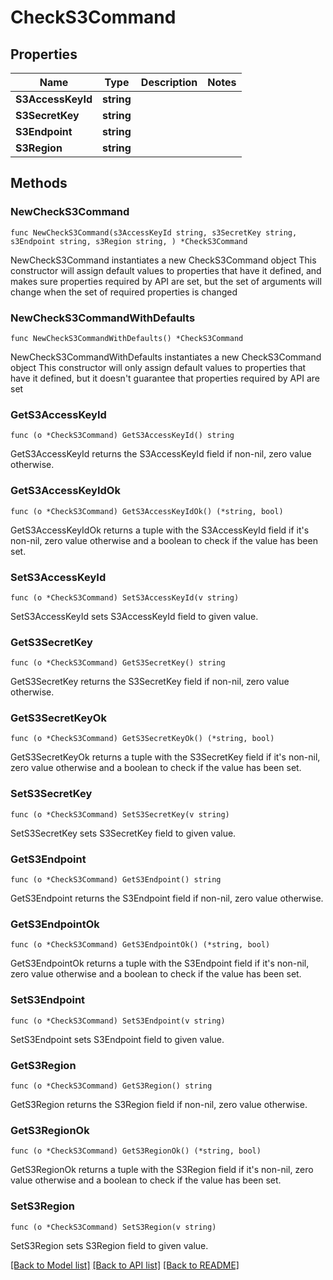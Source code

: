 # CheckS3Command

## Properties

Name | Type | Description | Notes
------------ | ------------- | ------------- | -------------
**S3AccessKeyId** | **string** |  | 
**S3SecretKey** | **string** |  | 
**S3Endpoint** | **string** |  | 
**S3Region** | **string** |  | 

## Methods

### NewCheckS3Command

`func NewCheckS3Command(s3AccessKeyId string, s3SecretKey string, s3Endpoint string, s3Region string, ) *CheckS3Command`

NewCheckS3Command instantiates a new CheckS3Command object
This constructor will assign default values to properties that have it defined,
and makes sure properties required by API are set, but the set of arguments
will change when the set of required properties is changed

### NewCheckS3CommandWithDefaults

`func NewCheckS3CommandWithDefaults() *CheckS3Command`

NewCheckS3CommandWithDefaults instantiates a new CheckS3Command object
This constructor will only assign default values to properties that have it defined,
but it doesn't guarantee that properties required by API are set

### GetS3AccessKeyId

`func (o *CheckS3Command) GetS3AccessKeyId() string`

GetS3AccessKeyId returns the S3AccessKeyId field if non-nil, zero value otherwise.

### GetS3AccessKeyIdOk

`func (o *CheckS3Command) GetS3AccessKeyIdOk() (*string, bool)`

GetS3AccessKeyIdOk returns a tuple with the S3AccessKeyId field if it's non-nil, zero value otherwise
and a boolean to check if the value has been set.

### SetS3AccessKeyId

`func (o *CheckS3Command) SetS3AccessKeyId(v string)`

SetS3AccessKeyId sets S3AccessKeyId field to given value.


### GetS3SecretKey

`func (o *CheckS3Command) GetS3SecretKey() string`

GetS3SecretKey returns the S3SecretKey field if non-nil, zero value otherwise.

### GetS3SecretKeyOk

`func (o *CheckS3Command) GetS3SecretKeyOk() (*string, bool)`

GetS3SecretKeyOk returns a tuple with the S3SecretKey field if it's non-nil, zero value otherwise
and a boolean to check if the value has been set.

### SetS3SecretKey

`func (o *CheckS3Command) SetS3SecretKey(v string)`

SetS3SecretKey sets S3SecretKey field to given value.


### GetS3Endpoint

`func (o *CheckS3Command) GetS3Endpoint() string`

GetS3Endpoint returns the S3Endpoint field if non-nil, zero value otherwise.

### GetS3EndpointOk

`func (o *CheckS3Command) GetS3EndpointOk() (*string, bool)`

GetS3EndpointOk returns a tuple with the S3Endpoint field if it's non-nil, zero value otherwise
and a boolean to check if the value has been set.

### SetS3Endpoint

`func (o *CheckS3Command) SetS3Endpoint(v string)`

SetS3Endpoint sets S3Endpoint field to given value.


### GetS3Region

`func (o *CheckS3Command) GetS3Region() string`

GetS3Region returns the S3Region field if non-nil, zero value otherwise.

### GetS3RegionOk

`func (o *CheckS3Command) GetS3RegionOk() (*string, bool)`

GetS3RegionOk returns a tuple with the S3Region field if it's non-nil, zero value otherwise
and a boolean to check if the value has been set.

### SetS3Region

`func (o *CheckS3Command) SetS3Region(v string)`

SetS3Region sets S3Region field to given value.



[[Back to Model list]](../README.md#documentation-for-models) [[Back to API list]](../README.md#documentation-for-api-endpoints) [[Back to README]](../README.md)


